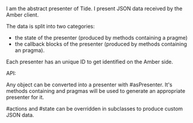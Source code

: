 I am the abstract presenter of Tide. I present JSON data received by the Amber client.

The data is split into two categories: 
- the state of the presenter (produced by methods containing a <state> pragme)
- the callback blocks of the presenter (produced by methods containing an <action> pragma).

Each presenter has an unique ID to get identified on the Amber side.

API:

Any object can be converted into a presenter with #asPresenter. It's methods containing <state> and <action> pragmas will be used to generate an appropriate presenter for it.

#actions and #state can be overridden in subclasses to produce custom JSON data.

